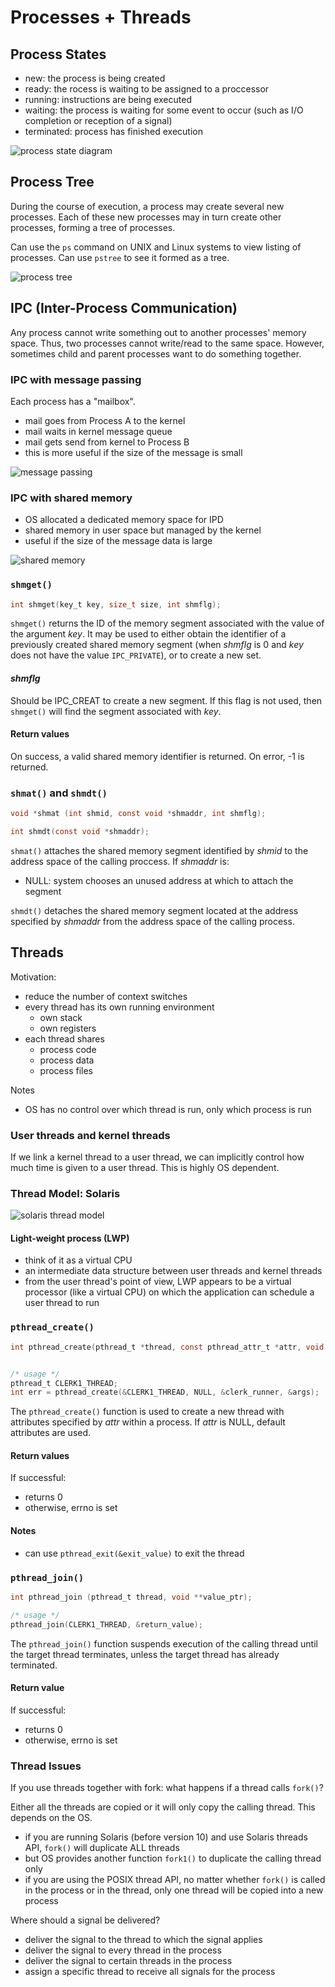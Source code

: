 # Processes + Threads

## Process States
  - new: the process is being created
  - ready: the rocess is waiting to be assigned to a proccessor
  - running: instructions are being executed
  - waiting: the process is waiting for some event to occur (such as I/O completion or reception of a signal)
  - terminated: process has finished execution

![process state diagram](images/process_state_diagram.png)

## Process Tree
During the course of execution, a process may create several new processes. Each of these new processes may in turn create other processes, forming a tree of processes.

Can use the `ps` command on UNIX and Linux systems to view listing of processes. Can use `pstree` to see it formed as a tree.

![process tree](images/process_tree.png)

## IPC (Inter-Process Communication)
Any process cannot write something out to another processes' memory space. Thus, two processes cannot write/read to the same space. However, sometimes child and parent processes want to do something together.

### IPC with message passing
Each process has a "mailbox".
  - mail goes from Process A to the kernel
  - mail waits in kernel message queue
  - mail gets send from kernel to Process B
  - this is more useful if the size of the message is small

![message passing](images/message_passing.png)

### IPC with shared memory
  - OS allocated a dedicated memory space for IPD
  - shared memory in user space but managed by the kernel
  - useful if the size of the message data is large


![shared memory](images/shared_memory.png)

### `shmget()`
```c
int shmget(key_t key, size_t size, int shmflg);
```

`shmget()` returns the ID of the memory segment associated with the value of the argument _key_. It may be used to either obtain the identifier of a previously created shared memory segment (when _shmflg_ is 0 and _key_ does not have the value `IPC_PRIVATE`), or to create a new set.

#### _shmflg_
Should be IPC_CREAT to create a new segment. If this flag is not used, then `shmget()` will find the segment associated with _key_.

#### Return values
On success, a valid shared memory identifier is returned. On error, -1 is returned.

### `shmat()` and `shmdt()`
```c
void *shmat (int shmid, const void *shmaddr, int shmflg);

int shmdt(const void *shmaddr);
```


`shmat()` attaches the shared memory segment identified by _shmid_ to the address space of the calling proccess. If _shmaddr_ is:
  - NULL: system chooses an unused address at which to attach the segment


`shmdt()` detaches the shared memory segment located at the address specified by _shmaddr_ from the address space of the calling process.

## Threads
Motivation:
  - reduce the number of context switches
  - every thread has its own running environment
    - own stack
    - own registers
  - each thread shares
    - process code
    - process data
    - process files

Notes
  - OS has no control over which thread is run, only which process is run

### User threads and kernel threads
If we link a kernel thread to a user thread, we can implicitly control how much time is given to a user thread. This is highly OS dependent.

### Thread Model: Solaris
![solaris thread model](images/solaris.png)

#### Light-weight process (LWP)
  - think of it as a virtual CPU
  - an intermediate data structure between user threads and kernel threads
  - from the user thread's point of view, LWP appears to be a virtual processor (like a virtual CPU) on which the application can schedule a user thread to run

### `pthread_create()`
```c
int pthread_create(pthread_t *thread, const pthread_attr_t *attr, void *(*start_routine) (void *), void *arg);


/* usage */
pthread_t CLERK1_THREAD;
int err = pthread_create(&CLERK1_THREAD, NULL, &clerk_runner, &args);
```

The `pthread_create()` function is used to create a new thread with attributes specified by _attr_ within a process. If _attr_ is NULL, default attributes are used.

#### Return values
If successful:
  - returns 0
  - otherwise, errno is set

#### Notes
  - can use `pthread_exit(&exit_value)` to exit the thread

### `pthread_join()`
```c
int pthread_join (pthread_t thread, void **value_ptr);

/* usage */
pthread_join(CLERK1_THREAD, &return_value);
```

The `pthread_join()` function suspends execution of the calling thread until the target thread terminates, unless the target thread has already terminated.

#### Return value
If successful:
  - returns 0
  - otherwise, errno is set

### Thread Issues
If you use threads together with fork: what happens if a thread calls `fork()`?

Either all the threads are copied or it will only copy the calling thread. This depends on the OS. 
  - if you are running Solaris (before version 10) and use Solaris threads API, `fork()` will duplicate ALL threads
  - but OS provides another function `fork1()` to duplicate the calling thread only
  - if you are using the POSIX thread API, no matter whether `fork()` is called in the process or in the thread, only one thread will be copied into a new process

Where should a signal be delivered?
  - deliver the signal to the thread to which the signal applies
  - deliver the signal to every thread in the process
  - deliver the signal to certain threads in the process
  - assign a specific thread to receive all signals for the process
